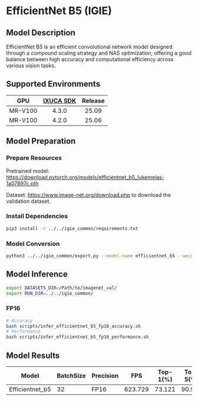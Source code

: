 # EfficientNet B5 (IGIE)

## Model Description

EfficientNet B5 is an efficient convolutional network model designed through a compound scaling strategy and NAS optimization, offering a good balance between high accuracy and computational efficiency across various vision tasks.

## Supported Environments

| GPU    | [IXUCA SDK](https://gitee.com/deep-spark/deepspark#%E5%A4%A9%E6%95%B0%E6%99%BA%E7%AE%97%E8%BD%AF%E4%BB%B6%E6%A0%88-ixuca) | Release |
| :----: | :----: | :----: |
| MR-V100 | 4.3.0 | 25.09 |
| MR-V100 | 4.2.0 | 25.06 |

## Model Preparation

### Prepare Resources

Pretrained model: <https://download.pytorch.org/models/efficientnet_b5_lukemelas-1a07897c.pth>

Dataset: <https://www.image-net.org/download.php> to download the validation dataset.

### Install Dependencies

```bash
pip3 install -r ../../igie_common/requirements.txt
```

### Model Conversion

```bash
python3 ../../igie_common/export.py --model-name efficientnet_b5 --weight efficientnet_b5_lukemelas-1a07897c.pth --output efficientnet_b5.onnx
```

## Model Inference

```bash
export DATASETS_DIR=/Path/to/imagenet_val/
export RUN_DIR=../../igie_common/
```

### FP16

```bash
# Accuracy
bash scripts/infer_efficientnet_b5_fp16_accuracy.sh
# Performance
bash scripts/infer_efficientnet_b5_fp16_performance.sh
```

## Model Results

| Model           | BatchSize | Precision | FPS      | Top-1(%) | Top-5(%) |
| --------------- | --------- | --------- | -------- | -------- | -------- |
| Efficientnet_b5 | 32        | FP16      | 623.729  | 73.121   | 90.913   |
